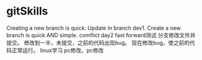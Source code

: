 ﻿# gitSkills
Creating a new branch is quick.
Update in branch dev1.
Create a new branch is quick AND simple.
comflict
day2 fast forward测试
分支修改文件并提交。
修改到一半，未提交，之前的代码出现bug。
现在修改bug，使之前的代码正常运行。
linux学习
pc修改。pc修改

